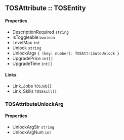 ## TOSAttribute :: TOSEntity

#### Properties
- DescriptionRequired `string`
- IsToggleable `boolean`
- LevelMax `int`
- Unlock `string`
- UnlockArgs `{ [key: number]: TOSAttributeUnlock }`
- UpgradePrice `int[]`
- UpgradeTime `int[]`

#### Links
- Link_Jobs `TOSJob[]`
- Link_Skills `TOSSkill[]`


### TOSAttributeUnlockArg

#### Properties
- UnlockArgStr `string`
- UnlockArgNum `int`